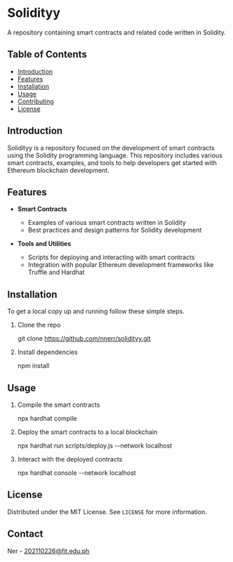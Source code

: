 # Solidityy

A repository containing smart contracts and related code written in Solidity.

## Table of Contents

- [Introduction](#introduction)
- [Features](#features)
- [Installation](#installation)
- [Usage](#usage)
- [Contributing](#contributing)
- [License](#license)

## Introduction

Solidityy is a repository focused on the development of smart contracts using the Solidity programming language. This repository includes various smart contracts, examples, and tools to help developers get started with Ethereum blockchain development.

## Features

- **Smart Contracts**
  - Examples of various smart contracts written in Solidity
  - Best practices and design patterns for Solidity development

- **Tools and Utilities**
  - Scripts for deploying and interacting with smart contracts
  - Integration with popular Ethereum development frameworks like Truffle and Hardhat

## Installation

To get a local copy up and running follow these simple steps.

1. Clone the repo
   
   git clone https://github.com/nnerr/solidityy.git
  
2. Install dependencies
   
   npm install
   

## Usage

1. Compile the smart contracts
   
   npx hardhat compile
   
2. Deploy the smart contracts to a local blockchain
   
   npx hardhat run scripts/deploy.js --network localhost
   
3. Interact with the deployed contracts
   
   npx hardhat console --network localhost


## License

Distributed under the MIT License. See `LICENSE` for more information.

## Contact

Ner - 202110226@fit.edu.ph

```

